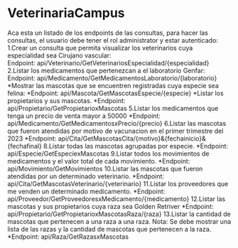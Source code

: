 # VeterinariaCampus
Aca esta un listado de los endpoints de las consultas, para hacer las consultas, el usuario debe tener el rol administrator y estar autenticado:\
1.Crear un consulta que permita visualizar los veterinarios cuya especialidad sea Cirujano vascular:\
Endpoint: api/Veterinario/GetVeterinariosEspecialidad/{especialidad}\
2.Listar los medicamentos que pertenezcan a el laboratorio Genfar:\
Endpoint: api/Medicamento/GetMedicamentosLaboratorio/{laboratorio}
*Mostrar las mascotas que se encuentren registradas cuya especie sea felina:
*Endpoint: api/Mascota/GetMascotasEspecie/{especie}
*Listar los propietarios y sus mascotas.
*Endpoint: api/Propietario/GetPropietarioxMascotas
5.Listar los medicamentos que tenga un precio de venta mayor a 50000
*Endpoint: api/Medicamento/GetMedicamentosxPrecio/{precio}
6.Listar las mascotas que fueron atendidas por motivo de vacunacion en el primer trimestre del 2023
*Endpoint: api/Cita/GetMascotasCita/{motivo}&{fechainicio}&{fechafinal}
8.Listar todas las mascotas agrupadas por especie.
*Endpoint: api/Especie/GetEspeciexMascotas
9.Listar todos los movimientos de medicamentos y el valor total de cada movimiento.
*Endpoint: api/Movimiento/GetMovimientos
10.Listar las mascotas que fueron atendidas por un determinado veterinario.
*Endpoint: api/Cita/GetMascotasVeterinario/{veterinario}
11.Listar los proveedores que me venden un determinado medicamento.
*Endpoint: api/Proveedor/GetProveedoresxMedicamento/{medicamento}
12.Listar las mascotas y sus propietarios cuya raza sea Golden Retriver
*Endpoint: api/Propietario/GetPropietarioxMascotasRaza/{raza}
13.Listar la cantidad de mascotas que pertenecen a una raza a una raza. Nota: Se debe mostrar una lista de las razas y la cantidad de mascotas que pertenecen a la raza.
*Endpoint: api/Raza/GetRazasxMascotas
